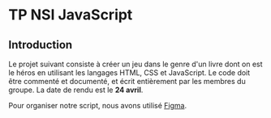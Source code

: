 # TP NSI JavaScript

## Introduction

Le projet suivant consiste à créer un jeu dans le genre d'un livre dont on est le héros en utilisant les langages HTML, CSS et JavaScript. Le code doit être commenté et documenté, et écrit entièrement par les membres du groupe. La date de rendu est le **24 avril**.

Pour organiser notre script, nous avons utilisé [Figma](https://www.figma.com/file/xo2k0CaikHkmda4xud4eGg/TP-NSI-JavaScript?node-id=0%3A1&t=tyaRxUwvmQXWnIya-0).